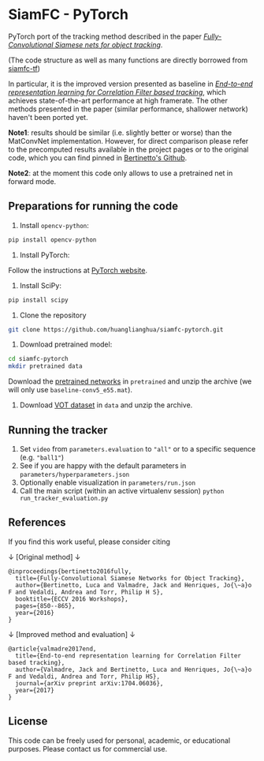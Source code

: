 # SiamFC - PyTorch

PyTorch port of the tracking method described in the paper [*Fully-Convolutional Siamese nets for object tracking*](https://www.robots.ox.ac.uk/~luca/siamese-fc.html).

(The code structure as well as many functions are directly borrowed from [siamfc-tf](https://github.com/torrvision/siamfc-tf))

In particular, it is the improved version presented as baseline in [*End-to-end representation learning for Correlation Filter based tracking*](https://www.robots.ox.ac.uk/~luca/cfnet.html), which achieves state-of-the-art performance at high framerate. The other methods presented in the paper (similar performance, shallower network) haven't been ported yet.

**Note1**: results should be similar (i.e. slightly better or worse) than the MatConvNet implementation. However, for direct comparison please refer to the precomputed results available in the project pages or to the original code, which you can find pinned in [Bertinetto's Github](https://github.com/bertinetto).

**Note2**: at the moment this code only allows to use a pretrained net in forward mode.

## Preparations for running the code

1) Install `opencv-python`:

```python
pip install opencv-python
```

1) Install PyTorch:

Follow the instructions at [PyTorch website](http://pytorch.org/).

1) Install SciPy:

```python
pip install scipy
```

1) Clone the repository

```bash
git clone https://github.com/huanglianghua/siamfc-pytorch.git
```

1) Download pretrained model:

```bash
cd siamfc-pytorch
mkdir pretrained data
```

Download the [pretrained networks](https://drive.google.com/file/d/0B7Awq_aAemXQZ3JTc2l6TTZlQVE/view) in `pretrained` and unzip the archive (we will only use `baseline-conv5_e55.mat`).

1) Download [VOT dataset](http://www.votchallenge.net/vot2016/dataset.html) in `data` and unzip the archive.


## Running the tracker
1) Set `video` from `parameters.evaluation` to `"all"` or to a specific sequence (e.g. `"ball1"`)
1) See if you are happy with the default parameters in `parameters/hyperparameters.json`
1) Optionally enable visualization in `parameters/run.json`
1) Call the main script (within an active virtualenv session)
`python run_tracker_evaluation.py`

## References
If you find this work useful, please consider citing

↓ [Original method] ↓
```
@inproceedings{bertinetto2016fully,
  title={Fully-Convolutional Siamese Networks for Object Tracking},
  author={Bertinetto, Luca and Valmadre, Jack and Henriques, Jo{\~a}o F and Vedaldi, Andrea and Torr, Philip H S},
  booktitle={ECCV 2016 Workshops},
  pages={850--865},
  year={2016}
}
```
↓ [Improved method and evaluation] ↓
```
@article{valmadre2017end,
  title={End-to-end representation learning for Correlation Filter based tracking},
  author={Valmadre, Jack and Bertinetto, Luca and Henriques, Jo{\~a}o F and Vedaldi, Andrea and Torr, Philip HS},
  journal={arXiv preprint arXiv:1704.06036},
  year={2017}
}
```

## License
This code can be freely used for personal, academic, or educational purposes.
Please contact us for commercial use.

